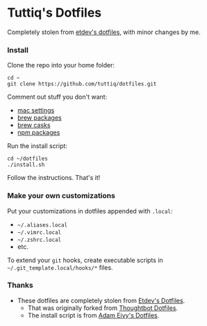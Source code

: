 # Tuttiq's Dotfiles

Completely stolen from [etdev's dotfiles](https://github.com/etdev/dotfiles), with minor changes by me.

### Install

Clone the repo into your home folder:
```
cd ~
git clone https://github.com/tuttiq/dotfiles.git
```

Comment out stuff you don't want:

* [mac settings](https://github.com/tuttiq/dotfiles/blob/master/install_mac.sh#L192-L778)
* [brew packages](https://github.com/tuttiq/dotfiles/blob/master/lib_node/brew_packages.js)
* [brew casks](https://github.com/tuttiq/dotfiles/blob/master/lib_node/brew_casks.js)
* [npm packages](https://github.com/tuttiq/dotfiles/blob/master/lib_node/npm_packages.js)

Run the install script:
```
cd ~/dotfiles
./install.sh
```

Follow the instructions. That's it!

### Make your own customizations

Put your customizations in dotfiles appended with `.local`:

* `~/.aliases.local`
* `~/.vimrc.local`
* `~/.zshrc.local`
* etc.

To extend your `git` hooks, create executable scripts in
`~/.git_template.local/hooks/*` files.

### Thanks

- These dotfiles are completely stolen from [Etdev's Dotfiles](https://github.com/etdev/dotfiles).
  - That was originally forked from [Thoughtbot Dotfiles](https://github.com/thoughtbot/dotfiles).
  - The install script is from [Adam Eivy's Dotfiles](https://github.com/atomantic/dotfiles).
